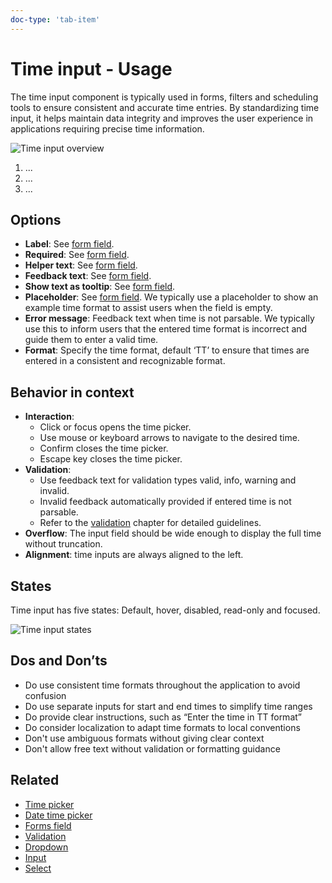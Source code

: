 ```yaml
---
doc-type: 'tab-item'
---
```


# Time input - Usage

The time input component is typically used in forms, filters and scheduling tools to ensure consistent and accurate time entries. By standardizing time input, it helps maintain data integrity and improves the user experience in applications requiring precise time information.

![Time input overview](https://www.figma.com/design/wEptRgAezDU1z80Cn3eZ0o/iX-Pattern-Illustrations?node-id=3629-6200&t=ADQCetGKOEH1WG2r-4)

1. ...
2. ...
3. ...

## Options

- **Label**: See [form field](../forms-field).
- **Required**: See [form field](../forms-field).
- **Helper text**: See [form field](../forms-field).
- **Feedback text**: See [form field](../forms-field).
- **Show text as tooltip**: See [form field](../forms-field).
- **Placeholder**: See [form field](../forms-field). We typically use a placeholder to show an example time format to assist users when the field is empty.
- **Error message**: Feedback text when time is not parsable. We typically use this to inform users that the entered time format is incorrect and guide them to enter a valid time.
- **Format**: Specify the time format, default ‘TT’ to ensure that times are entered in a consistent and recognizable format.

## Behavior in context

- **Interaction**:
  - Click or focus opens the time picker.
  - Use mouse or keyboard arrows to navigate to the desired time.
  - Confirm closes the time picker.
  - Escape key closes the time picker.
- **Validation**:
  - Use feedback text for validation types valid, info, warning and invalid.
  - Invalid feedback automatically provided if entered time is not parsable.
  - Refer to the [validation](../forms-validation) chapter for detailed guidelines.
- **Overflow**: The input field should be wide enough to display the full time without truncation.
- **Alignment**: time inputs are always aligned to the left.

## States

Time input has five states: Default, hover, disabled, read-only and focused.

![Time input states](https://www.figma.com/design/wEptRgAezDU1z80Cn3eZ0o/iX-Pattern-Illustrations?node-id=3989-2545&t=ADQCetGKOEH1WG2r-4)

## Dos and Don’ts

- Do use consistent time formats throughout the application to avoid confusion
- Do use separate inputs for start and end times to simplify time ranges
- Do provide clear instructions, such as “Enter the time in TT format”
- Do consider localization to adapt time formats to local conventions
- Don't use ambiguous formats without giving clear context
- Don't allow free text without validation or formatting guidance

## Related

- [Time picker](../time-picker)
- [Date time picker](../date-time-picker)
- [Forms field](../forms-field)
- [Validation](../forms-validation)
- [Dropdown](../dropdown)
- [Input](../input)
- [Select](../select)
